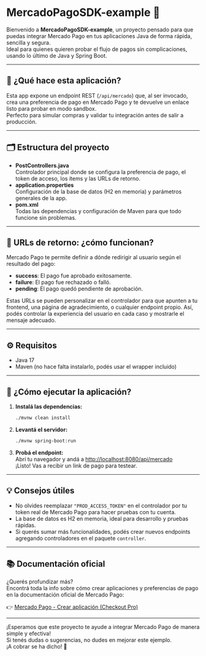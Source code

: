 # MercadoPagoSDK-example 🚀

Bienvenido a **MercadoPagoSDK-example**, un proyecto pensado para que puedas integrar Mercado Pago en tus aplicaciones Java de forma rápida, sencilla y segura.  
Ideal para quienes quieren probar el flujo de pagos sin complicaciones, usando lo último de Java y Spring Boot.

---

## 🌟 ¿Qué hace esta aplicación?

Esta app expone un endpoint REST (`/api/mercado`) que, al ser invocado, crea una preferencia de pago en Mercado Pago y te devuelve un enlace listo para probar en modo sandbox.  
Perfecto para simular compras y validar tu integración antes de salir a producción.

---

## 🗂️ Estructura del proyecto

- **PostControllers.java**  
  Controlador principal donde se configura la preferencia de pago, el token de acceso, los ítems y las URLs de retorno.
- **application.properties**  
  Configuración de la base de datos (H2 en memoria) y parámetros generales de la app.
- **pom.xml**  
  Todas las dependencias y configuración de Maven para que todo funcione sin problemas.

---

## 🔄 URLs de retorno: ¿cómo funcionan?

Mercado Pago te permite definir a dónde redirigir al usuario según el resultado del pago:

- **success**: El pago fue aprobado exitosamente.
- **failure**: El pago fue rechazado o falló.
- **pending**: El pago quedó pendiente de aprobación.

Estas URLs se pueden personalizar en el controlador para que apunten a tu frontend, una página de agradecimiento, o cualquier endpoint propio. Así, podés controlar la experiencia del usuario en cada caso y mostrarle el mensaje adecuado.

---

## ⚙️ Requisitos

- Java 17
- Maven (no hace falta instalarlo, podés usar el wrapper incluido)

---

## 🚀 ¿Cómo ejecutar la aplicación?

1. **Instalá las dependencias:**
   ```sh
   ./mvnw clean install
   ```
2. **Levantá el servidor:**
   ```sh
   ./mvnw spring-boot:run
   ```
3. **Probá el endpoint:**  
   Abrí tu navegador y andá a [http://localhost:8080/api/mercado](http://localhost:8080/api/mercado)  
   ¡Listo! Vas a recibir un link de pago para testear.

---

## 💡 Consejos útiles

- No olvides reemplazar `"PROD_ACCESS_TOKEN"` en el controlador por tu token real de Mercado Pago para hacer pruebas con tu cuenta.
- La base de datos es H2 en memoria, ideal para desarrollo y pruebas rápidas.
- Si querés sumar más funcionalidades, podés crear nuevos endpoints agregando controladores en el paquete `controller`.

---

## 📚 Documentación oficial

¿Querés profundizar más?  
Encontrá toda la info sobre cómo crear aplicaciones y preferencias de pago en la documentación oficial de Mercado Pago:

👉 [Mercado Pago - Crear aplicación (Checkout Pro)](https://www.mercadopago.com.ar/developers/es/docs/checkout-pro/create-application)

---

¡Esperamos que este proyecto te ayude a integrar Mercado Pago de manera simple y efectiva!  
Si tenés dudas o sugerencias, no dudes en mejorar este ejemplo.  
¡A cobrar se ha dicho! 💸